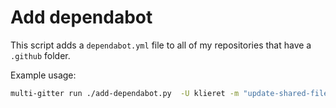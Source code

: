 # Add dependabot

This script adds a `dependabot.yml` file to all of my repositories that have a
`.github` folder.

Example usage:

```bash
multi-gitter run ./add-dependabot.py  -U klieret -m "update-shared-files" -B "multi-gitter-221107"
```
